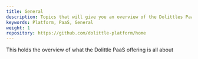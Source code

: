 ```yaml
---
title: General
description: Topics that will give you an overview of the Dolittles PaaS offering 
keywords: Platform, PaaS, General
weight: 1
repository: https://github.com/dolittle-platform/home
---
```

This holds the overview of what the Dolittle PaaS offering is all about
